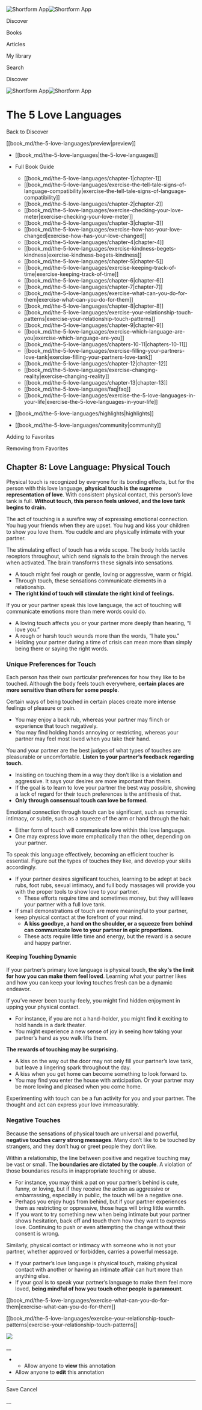 ![Shortform App](/img/logo.36a2399e.svg)![Shortform App](/img/logo-dark.70c1b072.svg)

Discover

Books

Articles

My library

Search

Discover

![Shortform App](/img/logo.36a2399e.svg)![Shortform App](/img/logo-dark.70c1b072.svg)

# The 5 Love Languages

Back to Discover

[[book_md/the-5-love-languages/preview|preview]]

  * [[book_md/the-5-love-languages|the-5-love-languages]]
  * Full Book Guide

    * [[book_md/the-5-love-languages/chapter-1|chapter-1]]
    * [[book_md/the-5-love-languages/exercise-the-tell-tale-signs-of-language-compatibility|exercise-the-tell-tale-signs-of-language-compatibility]]
    * [[book_md/the-5-love-languages/chapter-2|chapter-2]]
    * [[book_md/the-5-love-languages/exercise-checking-your-love-meter|exercise-checking-your-love-meter]]
    * [[book_md/the-5-love-languages/chapter-3|chapter-3]]
    * [[book_md/the-5-love-languages/exercise-how-has-your-love-changed|exercise-how-has-your-love-changed]]
    * [[book_md/the-5-love-languages/chapter-4|chapter-4]]
    * [[book_md/the-5-love-languages/exercise-kindness-begets-kindness|exercise-kindness-begets-kindness]]
    * [[book_md/the-5-love-languages/chapter-5|chapter-5]]
    * [[book_md/the-5-love-languages/exercise-keeping-track-of-time|exercise-keeping-track-of-time]]
    * [[book_md/the-5-love-languages/chapter-6|chapter-6]]
    * [[book_md/the-5-love-languages/chapter-7|chapter-7]]
    * [[book_md/the-5-love-languages/exercise-what-can-you-do-for-them|exercise-what-can-you-do-for-them]]
    * [[book_md/the-5-love-languages/chapter-8|chapter-8]]
    * [[book_md/the-5-love-languages/exercise-your-relationship-touch-patterns|exercise-your-relationship-touch-patterns]]
    * [[book_md/the-5-love-languages/chapter-9|chapter-9]]
    * [[book_md/the-5-love-languages/exercise-which-language-are-you|exercise-which-language-are-you]]
    * [[book_md/the-5-love-languages/chapters-10-11|chapters-10-11]]
    * [[book_md/the-5-love-languages/exercise-filling-your-partners-love-tank|exercise-filling-your-partners-love-tank]]
    * [[book_md/the-5-love-languages/chapter-12|chapter-12]]
    * [[book_md/the-5-love-languages/exercise-changing-reality|exercise-changing-reality]]
    * [[book_md/the-5-love-languages/chapter-13|chapter-13]]
    * [[book_md/the-5-love-languages/faq|faq]]
    * [[book_md/the-5-love-languages/exercise-the-5-love-languages-in-your-life|exercise-the-5-love-languages-in-your-life]]
  * [[book_md/the-5-love-languages/highlights|highlights]]
  * [[book_md/the-5-love-languages/community|community]]



Adding to Favorites 

Removing from Favorites 

## Chapter 8: Love Language: Physical Touch

Physical touch is recognized by everyone for its bonding effects, but for the person with this love language, **physical touch is the supreme representation of love**. With consistent physical contact, this person’s love tank is full. **Without touch, this person feels unloved, and the love tank begins to drain.**

The act of touching is a surefire way of expressing emotional connection. You hug your friends when they are upset. You hug and kiss your children to show you love them. You cuddle and are physically intimate with your partner.

The stimulating effect of touch has a wide scope. The body holds tactile receptors throughout, which send signals to the brain through the nerves when activated. The brain transforms these signals into sensations.

  * A touch might feel rough or gentle, loving or aggressive, warm or frigid. 
  * Through touch, these sensations communicate elements in a relationship.
  * **The right kind of touch will stimulate the right kind of feelings.**



If you or your partner speak this love language, the act of touching will communicate emotions more than mere words could do.

  * A loving touch affects you or your partner more deeply than hearing, “I love you.”
  * A rough or harsh touch wounds more than the words, “I hate you.”
  * Holding your partner during a time of crisis can mean more than simply being there or saying the right words. 



### Unique Preferences for Touch

Each person has their own particular preferences for how they like to be touched. Although the body feels touch everywhere, **certain places are more sensitive than others for some people**.

Certain ways of being touched in certain places create more intense feelings of pleasure or pain.

  * You may enjoy a back rub, whereas your partner may flinch or experience that touch negatively. 
  * You may find holding hands annoying or restricting, whereas your partner may feel most loved when you take their hand. 



You and your partner are the best judges of what types of touches are pleasurable or uncomfortable. **Listen to your partner’s feedback regarding touch.**

  * Insisting on touching them in a way they don’t like is a violation and aggressive. It says your desires are more important than theirs.
  * If the goal is to learn to love your partner the best way possible, showing a lack of regard for their touch preferences is the antithesis of that.
  * **Only through consensual touch can love be formed.**



Emotional connection through touch can be significant, such as romantic intimacy, or subtle, such as a squeeze of the arm or hand through the hair.

  * Either form of touch will communicate love within this love language.
  * One may express love more emphatically than the other, depending on your partner. 



To speak this language effectively, becoming an efficient toucher is essential. Figure out the types of touches they like, and develop your skills accordingly.

  * If your partner desires significant touches, learning to be adept at back rubs, foot rubs, sexual intimacy, and full body massages will provide you with the proper tools to show love to your partner. 
    * These efforts require time and sometimes money, but they will leave your partner with a full love tank.
  * If small demonstrations of touch are more meaningful to your partner, keep physical contact at the forefront of your mind.
    * **A kiss goodbye, a hand on the shoulder, or a squeeze from behind can communicate love to your partner in epic proportions.**
    * These acts require little time and energy, but the reward is a secure and happy partner. 



#### Keeping Touching Dynamic

If your partner’s primary love language is physical touch, **the sky's the limit for how you can make them feel loved**. Learning what your partner likes and how you can keep your loving touches fresh can be a dynamic endeavor.

If you’ve never been touchy-feely, you might find hidden enjoyment in upping your physical contact.

  * For instance, if you are not a hand-holder, you might find it exciting to hold hands in a dark theater. 
  * You might experience a new sense of joy in seeing how taking your partner’s hand as you walk lifts them.



**The rewards of touching may be surprising.**

  * A kiss on the way out the door may not only fill your partner’s love tank, but leave a lingering spark throughout the day. 
  * A kiss when you get home can become something to look forward to.
  * You may find you enter the house with anticipation. Or your partner may be more loving and pleased when you come home. 



Experimenting with touch can be a fun activity for you and your partner. The thought and act can express your love immeasurably.

### Negative Touches

Because the sensations of physical touch are universal and powerful, **negative touches carry strong messages**. Many don’t like to be touched by strangers, and they don’t hug or greet people they don’t like.

Within a relationship, the line between positive and negative touching may be vast or small. The **boundaries are dictated by the couple**. A violation of those boundaries results in inappropriate touching or abuse.

  * For instance, you may think a pat on your partner’s behind is cute, funny, or loving, but if they receive the action as aggressive or embarrassing, especially in public, the touch will be a negative one.
  * Perhaps you enjoy hugs from behind, but if your partner experiences them as restricting or oppressive, those hugs will bring little warmth. 
  * If you want to try something new when being intimate but your partner shows hesitation, back off and touch them how they want to express love. Continuing to push or even attempting the change without their consent is wrong.



Similarly, physical contact or intimacy with someone who is not your partner, whether approved or forbidden, carries a powerful message.

  * If your partner’s love language is physical touch, making physical contact with another or having an intimate affair can hurt more than anything else. 
  * If your goal is to speak your partner’s language to make them feel more loved, **being mindful of how you touch other people is paramount**. 



[[book_md/the-5-love-languages/exercise-what-can-you-do-for-them|exercise-what-can-you-do-for-them]]

[[book_md/the-5-love-languages/exercise-your-relationship-touch-patterns|exercise-your-relationship-touch-patterns]]

![](https://bat.bing.com/action/0?ti=56018282&Ver=2&mid=76104fb6-7cf9-457c-9b10-9f0c720f1be4&sid=1711133063fa11eebdec89a8b8ae3bbc&vid=171147a063fa11eea7440fcfeb230d96&vids=0&msclkid=N&pi=0&lg=en-US&sw=800&sh=600&sc=24&nwd=1&tl=Shortform%20%7C%20Book&p=https%3A%2F%2Fwww.shortform.com%2Fapp%2Fbook%2Fthe-5-love-languages%2Fchapter-8&r=&lt=328&evt=pageLoad&sv=1&rn=570792)

__

  *   * Allow anyone to **view** this annotation
  * Allow anyone to **edit** this annotation



* * *

Save Cancel

__



